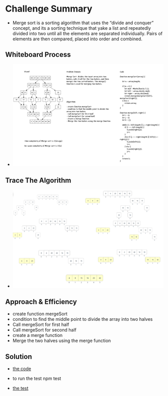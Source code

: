 # Challenge Summary

* Merge sort is a sorting algorithm that uses the “divide and conquer” concept, and its a sorting technique that yake a list and repeatedly divided into two until all the elements are separated individually. Pairs of elements are then compared, placed into order and combined.

## Whiteboard Process

* ![Merge sort](./img/mergeSort.PNG)

## Trace The Algorithm

* ![trace](./img/trace.PNG)

## Approach & Efficiency

* create function mergeSort
* condition to find the middle point to divide the array into two halves
* Call mergeSort for first half
* Call mergeSort for second half
* create a merge function
* Merge the two halves using the merge function

## Solution

* [the code](./mergeSort.js)

* to run the test npm test

* [the test](./__test__/mergeSort.test.js)
